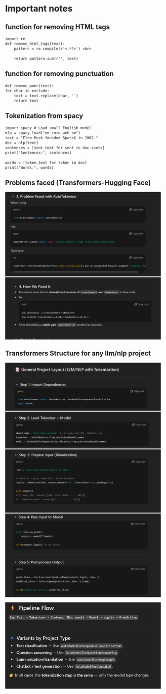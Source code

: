 # Important notes
 
 ## function for removing HTML tags 



    import re  
    def remove_html_tags(text): 
        pattern = re.compile(r'<.*?>') <br>
    
        return pattern.sub(r'', text)

    


## function for removing punctuation

    def remove_punc(text):
    for char in exclude:
        text = text.replace(char, '')
        return text





## Tokenization from spacy 
    import spacy # Load small English model
    nlp = spacy.load("en_core_web_sm") 
    text = "Elon Musk founded SpaceX in 2002."
    doc = nlp(text)
    sentences = [sent.text for sent in doc.sents]
    print("Sentences:", sentences)

    words = [token.text for token in doc]
    print("Words:", words)



## Problems faced (Transformers-Hugging Face)

![alt text](image.png)
![alt text](image-1.png)



## Transformers Structure for any llm/nlp project

![alt text](image-2.png)
![alt text](image-3.png)
![alt text](image-4.png)
![alt text](image-5.png)

![alt text](image-6.png)




  










